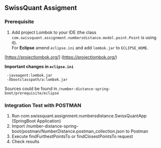 ## SwissQuant Assigment

### Prerequisite

  1. Add project Lombok to your IDE (the class ``com.swissquant.assignment.numbersdistance.model.point.Point`` is using it).  
  For **Eclipse** amend ``eclipse.ini`` and add ``lombok.jar`` to ``ECLIPSE_HOME``.

  [https://projectlombok.org/] (https://projectlombok.org/) 
  
  **Important changes in ``eclipse.ini``**
  ```
   -javaagent:lombok.jar
   -Xbootclasspath/a:lombok.jar
  ```  
  Sources could be found in ``/number-distance-spring-boot/prerequisite/eclipse``
  


### Integration Test with POSTMAN

 1. Run com.swissquant.assignment.numbersdistance.SwissQuantApp (SpringBoot Application)
 2. Import /number-distance-spring-boot/postman/NumberDistance.postman_collection.json to Postman 
 3. Execute findFurthestPointsTo or findClosestPointsTo request
 4. Check results
    